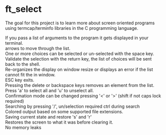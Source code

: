 # ft_select

The goal for this project is to learn more about screen oriented programs using termcap/terminfo libraries in the C programming language.

If you pass a list of arguments to the program it gets displayed in your terminal. <br />
arrows to move through the list. <br />
One or more choices can be selected or un-selected with the space key. <br />
Validate the selection with the return key, the list of choices will be sent back to the shell. <br />
Re-organizes the display on window resize or displays an error if the list cannot fit the in window. <br />
ESC key exits. <br />
Pressing the delete or backspace keys removes an element from the list. <br />
Press 'a' to select all and 'u' to unselect all. <br />
Confirmation mode can be changed pressing '<' or '>' (shift if not caps lock required) <br />
Searching by pressing '/', un/selection required ctrl during search <br />
Colored output based on some supported file extensions. <br />
Saving current state and restore 's' and 'r' <br />
Restores the screen to what it was before clearing it. <br />
No memory leaks
